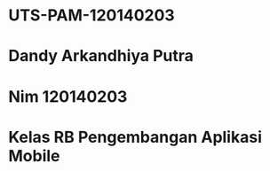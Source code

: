 # UTS-PAM-120140203
# Dandy Arkandhiya Putra
# Nim 120140203
# Kelas RB Pengembangan Aplikasi Mobile
